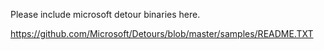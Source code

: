 Please include microsoft detour binaries here.

https://github.com/Microsoft/Detours/blob/master/samples/README.TXT
